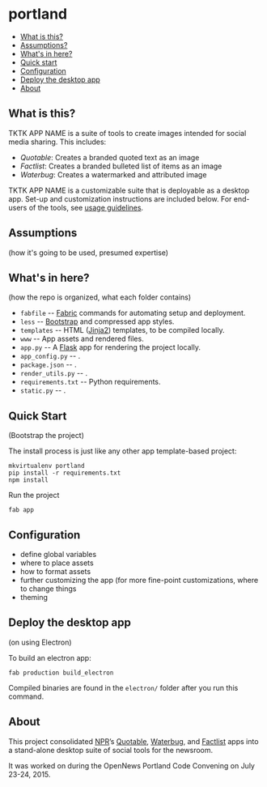 portland
=============

* [What is this?](#what-is-this)
* [Assumptions?](#assumptions)
* [What's in here?](#what-is-in-here)
* [Quick start](#quick-start)
* [Configuration](#configuration)
* [Deploy the desktop app](#deploy-the-desktop-app)
* [About](#about)

What is this?
-------------

TKTK APP NAME is a suite of tools to create images intended for social media sharing. This includes:

* *Quotable*: Creates a branded quoted text as an image
* *Factlist*: Creates a branded bulleted list of items as an image
* *Waterbug*: Creates a watermarked and attributed image

TKTK APP NAME is a customizable suite that is deployable as a desktop app. Set-up and customization instructions are included below. For end-users of the tools, see [usage guidelines](#).

Assumptions 
-------------

(how it's going to be used, presumed expertise)


What's in here?
-------------

(how the repo is organized, what each folder contains)

* ``fabfile`` -- [Fabric](http://docs.fabfile.org/en/latest/) commands for automating setup and deployment.
* ``less`` -- [Bootstrap](http://getbootstrap.com/css/) and compressed app styles.
* ``templates`` -- HTML ([Jinja2](http://jinja.pocoo.org/docs/)) templates, to be compiled locally.
* ``www`` -- App assets and rendered files.
* ``app.py`` -- A [Flask](http://flask.pocoo.org/) app for rendering the project locally.
* ``app_config.py`` -- .
* ``package.json`` -- .
* ``render_utils.py`` -- .
* ``requirements.txt`` -- Python requirements.
* ``static.py`` -- .


Quick Start
-------------
(Bootstrap the project)

The install process is just like any other app template-based project:

```
mkvirtualenv portland
pip install -r requirements.txt
npm install
```

Run the project

```
fab app
```


Configuration
-------------

- define global variables
- where to place assets
- how to format assets
- further customizing the app (for more fine-point customizations, where to change things
- theming

Deploy the desktop app
-------------

(on using Electron)

To build an electron app:

```
fab production build_electron
```

Compiled binaries are found in the `electron/` folder after you run this command.

About
-------------

This project consolidated [NPR](https://github.com/nprapps/)’s [Quotable](https://github.com/nprapps/quotable), [Waterbug](https://github.com/nprapps/waterbug), and [Factlist](https://github.com/nprapps/factlist) apps into a stand-alone desktop suite of social tools for the newsroom. 

It was worked on during the OpenNews Portland Code Convening on July 23-24, 2015.





